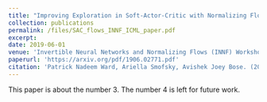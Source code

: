 ```yaml
---
title: "Improving Exploration in Soft-Actor-Critic with Normalizing Flows Policies"
collection: publications
permalink: /files/SAC_flows_INNF_ICML_paper.pdf
excerpt:
date: 2019-06-01
venue: 'Invertible Neural Networks and Normalizing Flows (INNF) Workshop, International Conference on Machine Learning (ICML).'
paperurl: 'https://arxiv.org/pdf/1906.02771.pdf'
citation: 'Patrick Nadeem Ward, Ariella Smofsky, Avishek Joey Bose. (2019). &quot;Improving Exploration in Soft-Actor-Critic with Normalizing Flows Policies.&quot; <i>Invertible Neural Networks and Normalizing Flows (INNF) Workshop, International Conference on Machine Learning (ICML)</i>.'
---
```

This paper is about the number 3. The number 4 is left for future work.